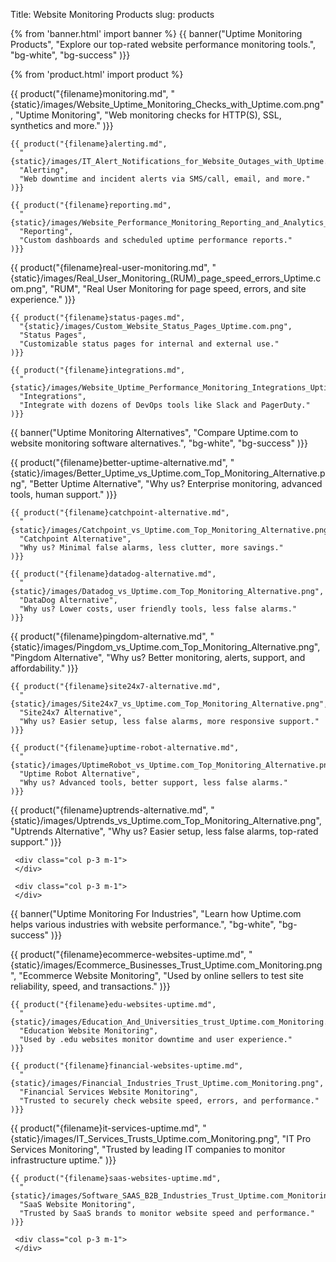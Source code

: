 Title: Website Monitoring Products
slug: products

{% from 'banner.html' import banner %}
{{ banner("Uptime Monitoring Products",
  "Explore our top-rated website performance monitoring tools.",
  "bg-white",
  "bg-success"
)}}

{% from 'product.html' import product %}

<div class="container bg-white mb-5">
  <div class="row mb-5">
    {{ product("{filename}monitoring.md",
      "{static}/images/Website_Uptime_Monitoring_Checks_with_Uptime.com.png",
      "Uptime Monitoring",
      "Web monitoring checks for HTTP(S), SSL, synthetics and more."
    )}}

    {{ product("{filename}alerting.md",
      "{static}/images/IT_Alert_Notifications_for_Website_Outages_with_Uptime.com.png",
      "Alerting",
      "Web downtime and incident alerts via SMS/call, email, and more."
    )}}

    {{ product("{filename}reporting.md",
      "{static}/images/Website_Performance_Monitoring_Reporting_and_Analytics_with_Uptime.com.png",
      "Reporting",
      "Custom dashboards and scheduled uptime performance reports."
    )}}

  </div>
  <div class="row mb-5">
    {{ product("{filename}real-user-monitoring.md",
      "{static}/images/Real_User_Monitoring_(RUM)_page_speed_errors_Uptime.com.png",
      "RUM",
      "Real User Monitoring for page speed, errors, and site experience."
    )}}

    {{ product("{filename}status-pages.md",
      "{static}/images/Custom_Website_Status_Pages_Uptime.com.png",
      "Status Pages",
      "Customizable status pages for internal and external use."
    )}}

    {{ product("{filename}integrations.md",
      "{static}/images/Website_Uptime_Performance_Monitoring_Integrations_Uptime.com.png",
      "Integrations",
      "Integrate with dozens of DevOps tools like Slack and PagerDuty."
    )}}

  </div>
</div>

{{ banner("Uptime Monitoring Alternatives",
  "Compare Uptime.com to website monitoring software alternatives.",
  "bg-white",
  "bg-success"
)}}

<div class="container bg-white mb-5">
  <div class="row mb-5">
    {{ product("{filename}better-uptime-alternative.md",
      "{static}/images/Better_Uptime_vs_Uptime.com_Top_Monitoring_Alternative.png",
      "Better Uptime Alternative",
      "Why us? Enterprise monitoring, advanced tools, human support."
    )}}

    {{ product("{filename}catchpoint-alternative.md",
      "{static}/images/Catchpoint_vs_Uptime.com_Top_Monitoring_Alternative.png",
      "Catchpoint Alternative",
      "Why us? Minimal false alarms, less clutter, more savings."
    )}}

    {{ product("{filename}datadog-alternative.md",
      "{static}/images/Datadog_vs_Uptime.com_Top_Monitoring_Alternative.png",
      "DataDog Alternative",
      "Why us? Lower costs, user friendly tools, less false alarms."
    )}}

  </div>
  <div class="row mb-5">
    {{ product("{filename}pingdom-alternative.md",
      "{static}/images/Pingdom_vs_Uptime.com_Top_Monitoring_Alternative.png",
      "Pingdom Alternative",
      "Why us? Better monitoring, alerts, support, and affordability."
    )}}

    {{ product("{filename}site24x7-alternative.md",
      "{static}/images/Site24x7_vs_Uptime.com_Top_Monitoring_Alternative.png",
      "Site24x7 Alternative",
      "Why us? Easier setup, less false alarms, more responsive support."
    )}}

    {{ product("{filename}uptime-robot-alternative.md",
      "{static}/images/UptimeRobot_vs_Uptime.com_Top_Monitoring_Alternative.png",
      "Uptime Robot Alternative",
      "Why us? Advanced tools, better support, less false alarms."
    )}}

  </div>
  <div class="row mb-5">
    {{ product("{filename}uptrends-alternative.md",
      "{static}/images/Uptrends_vs_Uptime.com_Top_Monitoring_Alternative.png",
      "Uptrends Alternative",
      "Why us? Easier setup, less false alarms, top-rated support."
    )}}

     <div class="col p-3 m-1">
     </div>

     <div class="col p-3 m-1">
     </div>

  </div>
</div>

{{ banner("Uptime Monitoring For Industries",
  "Learn how Uptime.com helps various industries with website performance.",
  "bg-white",
  "bg-success"
)}}

<div class="container bg-white mb-5">
  <div class="row mb-5">
    {{ product("{filename}ecommerce-websites-uptime.md",
      "{static}/images/Ecommerce_Businesses_Trust_Uptime.com_Monitoring.png",
      "Ecommerce Website Monitoring",
      "Used by online sellers to test site reliability, speed, and transactions."
    )}}

    {{ product("{filename}edu-websites-uptime.md",
      "{static}/images/Education_And_Universities_trust_Uptime.com_Monitoring.png",
      "Education Website Monitoring",
      "Used by .edu websites monitor downtime and user experience."
    )}}

    {{ product("{filename}financial-websites-uptime.md",
      "{static}/images/Financial_Industries_Trust_Uptime.com_Monitoring.png",
      "Financial Services Website Monitoring",
      "Trusted to securely check website speed, errors, and performance."
    )}}

  </div>
  <div class="row mb-5">
    {{ product("{filename}it-services-uptime.md",
      "{static}/images/IT_Services_Trusts_Uptime.com_Monitoring.png",
      "IT Pro Services Monitoring",
      "Trusted by leading IT companies to monitor infrastructure uptime."
    )}}

    {{ product("{filename}saas-websites-uptime.md",
      "{static}/images/Software_SAAS_B2B_Industries_Trust_Uptime.com_Monitoring.png",
      "SaaS Website Monitoring",
      "Trusted by SaaS brands to monitor website speed and performance."
    )}}

     <div class="col p-3 m-1">
     </div>

  </div>
</div>
